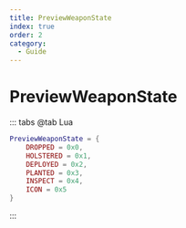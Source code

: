 ```yaml
---
title: PreviewWeaponState
index: true
order: 2
category:
  - Guide
---
```


# PreviewWeaponState
::: tabs
@tab Lua
```lua
PreviewWeaponState = {
    DROPPED = 0x0,
    HOLSTERED = 0x1,
    DEPLOYED = 0x2,
    PLANTED = 0x3,
    INSPECT = 0x4,
    ICON = 0x5
}
```
:::
